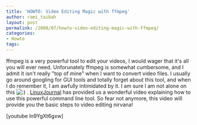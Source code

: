 ```yaml
---
title: 'HOWTO: Video Editing Magic with ffmpeg'
author: rami_taibah
layout: post
permalink: /2008/07/howto-video-editing-magic-with-ffmpeg/
categories:
- Howto
tags: 
---
```

ffmpeg is a very powerful tool to edit your videos, I would wager that it's all you will ever need. Unforunately ffmpeg is somewhat cumbersome, and I admit it isn't really "top of mine" when I want to convert video files. I usually go around googling for GUI tools and totally forget about this tool, and when I do remember it, I am awfully intimidated by it. I am sure I am not alone on this ![:)](http://192.168.1.2/blog2/wp-includes/images/smilies/icon_smile.gif) .
[LinuxJournal](http://www.linuxjournal.com/video/linux-howto-video-editing-magic-ffmpeg) has provided us a wonderful video explaining how to use this powerful command line tool. So fear not anymore, this video will provide you the basic steps to video editing nirvana!

\[youtube ln9YgXt6gxw\]